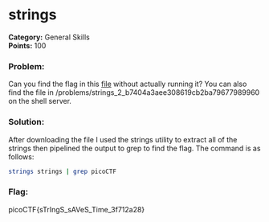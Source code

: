 # strings
__Category:__ General Skills  
__Points:__ 100

### Problem:

Can you find the flag in this [file](https://2018shell3.picoctf.com/static/a3d311b507256d5d9299c0e94dfc4fc5/strings) without actually running it? You can also find the file in /problems/strings_2_b7404a3aee308619cb2ba79677989960 on the shell server.

### Solution:

After downloading the file I used the strings utility to extract all of the strings then pipelined the output to grep to find the flag. The command is as follows:

```bash
strings strings | grep picoCTF
```

### Flag:

picoCTF{sTrIngS_sAVeS_Time_3f712a28}

